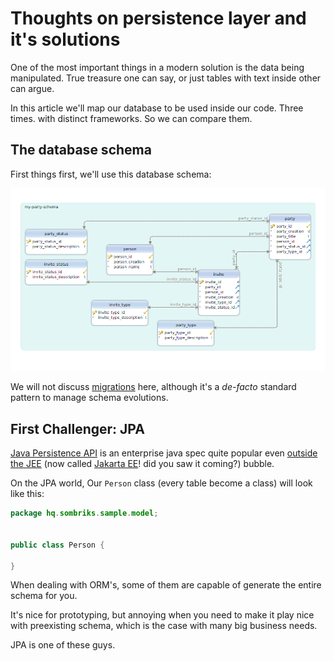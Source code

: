 # Thoughts on persistence layer and it's solutions

One of the most important things in a modern solution is the data being 
manipulated. True treasure one can say, or just tables with text inside other
can argue.

In this article we'll map our database to be used inside our code. Three times.
with distinct frameworks. So we can compare them.

## The database schema

First things first, we'll use this database schema:

![01-my-party-schema.png](assets/post-pics/0011-about-jpa-sequelize-and-bookshelf/01-my-party-schema.png)

We will not discuss [migrations](#/blog/0005-updated-knex-bookshelf-cookbook.md)
here, although it's a *de-facto* standard pattern to manage schema evolutions.

## First Challenger: JPA

[Java Persistence API](https://docs.oracle.com/javaee/7/tutorial/partpersist.htm)
is an enterprise java spec quite popular even 
[outside the JEE](http://spring.io/projects/spring-data-jpa) (now called
[Jakarta EE](https://jakarta.ee/)! did you saw it coming?) bubble.


On the JPA world, Our `Person` class (every table become a class) will look like
this:

```java
package hq.sombriks.sample.model;


public class Person {

}
```


When dealing with ORM's, some of them are capable of generate the entire schema
for you. 

It's nice for prototyping, but annoying when you need to make it play nice with
preexisting schema, which is the case with many big business needs.

JPA is one of these guys.